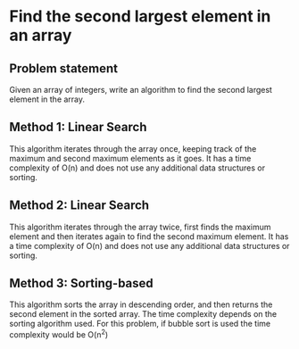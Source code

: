 # Find the second largest element in an array

## Problem statement
Given an array of integers, write an algorithm to find the second largest element in the array.

## Method 1: Linear Search
This algorithm iterates through the array once, keeping track of the maximum and second maximum elements as it goes. It has a time complexity of O(n) and does not use any additional data structures or sorting.

## Method 2: Linear Search
This algorithm iterates through the array twice, first finds the maximum element and then iterates again to find the second maximum element. It has a time complexity of O(n) and does not use any additional data structures or sorting.

## Method 3: Sorting-based
This algorithm sorts the array in descending order, and then returns the second element in the sorted array. The time complexity depends on the sorting algorithm used. For this problem, if bubble sort is used the time complexity would be O(n<sup>2</sup>)
